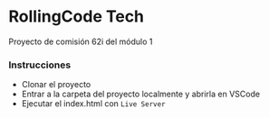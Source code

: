 # RollingCode Tech

Proyecto de comisión 62i del módulo 1

### Instrucciones

- Clonar el proyecto
- Entrar a la carpeta del proyecto localmente y abrirla en VSCode
- Ejecutar el index.html con `Live Server`
